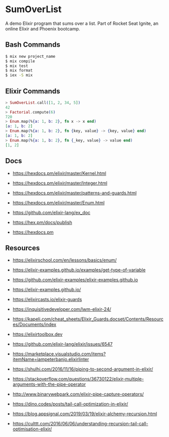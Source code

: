 # SumOverList

A demo Elixir program that sums over a list.
Part of Rocket Seat Ignite, an online Elixir and Phoenix bootcamp.

## Bash Commands

```bash
$ mix new project_name
$ mix compile
$ mix test
$ mix format
$ iex -S mix
```

## Elixir Commands

```elixir
> SumOverList.call([1, 2, 34, 5])
42
> Factorial.compute(6)
720
> Enum.map(%{a: 1, b: 2}, fn x -> x end)
[a: 1, b: 2]
> Enum.map(%{a: 1, b: 2}, fn {key, value} -> {key, value} end)
[a: 1, b: 2]
> Enum.map(%{a: 1, b: 2}, fn {_key, value} -> value end)
[1, 2]
```

## Docs

- https://hexdocs.pm/elixir/master/Kernel.html
- https://hexdocs.pm/elixir/master/Integer.html
- https://hexdocs.pm/elixir/master/patterns-and-guards.html
- https://hexdocs.pm/elixir/master/Enum.html

- https://github.com/elixir-lang/ex_doc
- https://hex.pm/docs/publish
- https://hexdocs.pm

## Resources

- https://elixirschool.com/en/lessons/basics/enum/
- https://elixir-examples.github.io/examples/get-type-of-variable
- https://github.com/elixir-examples/elixir-examples.github.io
- https://elixir-examples.github.io/

- https://elixircasts.io/elixir-guards
- https://inquisitivedeveloper.com/lwm-elixir-24/
- https://kapeli.com/cheat_sheets/Elixir_Guards.docset/Contents/Resources/Documents/index
- https://elixirtoolbox.dev

- https://github.com/elixir-lang/elixir/issues/6547
- https://marketplace.visualstudio.com/items?itemName=iampeterbanjo.elixirlinter

- https://shulhi.com/2016/11/16/piping-to-second-argument-in-elixir/
- https://stackoverflow.com/questions/36730122/elixir-multiple-arguments-with-the-pipe-operator
- http://www.binarywebpark.com/elixir-pipe-capture-operators/

- https://dino.codes/posts/tail-call-optimization-in-elixir/
- https://blog.appsignal.com/2019/03/19/elixir-alchemy-recursion.html
- https://culttt.com/2016/06/06/understanding-recursion-tail-call-optimisation-elixir/
